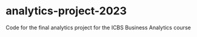 # analytics-project-2023
Code for the final analytics project for the ICBS Business Analytics course
